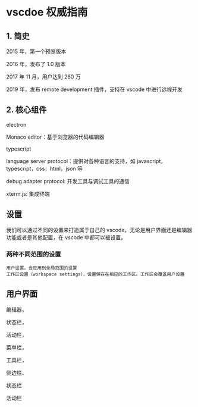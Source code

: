 # vscdoe 权威指南

## 1. 简史

2015 年，第一个预览版本

2016 年，发布了 1.0 版本

2017 年 11 月，用户达到 260 万

2019 年，发布 remote development 插件，支持在 vscode 中进行远程开发

## 2. 核心组件

electron

Monaco editor：基于浏览器的代码编辑器

typescript

language server protocol：提供对各种语言的支持，如 javascript，typescript，css，html，json 等

debug adapter protocol: 开发工具与调试工具的通信

xterm.js: 集成终端

## 设置

我们可以通过不同的设置来打造属于自己的 vscode，无论是用户界面还是编辑器功能或者是其他配置，在 vscode 中都可以被设置。

### 两种不同范围的设置

    用户设置，会应用到全局范围的设置
    工作区设置（workspace settings），设置保存在相应的工作区。工作区会覆盖用户设置

## 用户界面

编辑器，

状态栏，

活动栏，

菜单栏，

工具栏，

侧边栏、

状态栏

活动栏
